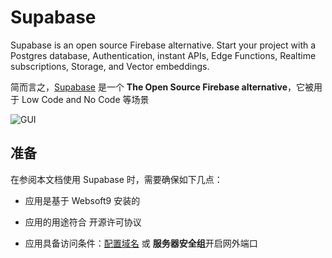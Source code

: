 # Supabase

Supabase is an open source Firebase alternative. Start your project with a Postgres database, Authentication, instant APIs, Edge Functions, Realtime subscriptions, Storage, and Vector embeddings.

简而言之，[Supabase](https://supabase.com/) 是一个 **The Open Source Firebase alternative**，它被用于 Low Code and No Code  等场景


![GUI](https://libs.websoft9.com/Websoft9/DocsPicture/zh/supabase/supabase-gui-websoft9.jpg)


## 准备

在参阅本文档使用 Supabase 时，需要确保如下几点：

- 应用是基于 Websoft9 安装的

- 应用的用途符合 [](https://opensource.org/licenses/Apache-2.0) 开源许可协议

- 应用具备访问条件：[配置域名](./guide/appsetdomain) 或 **服务器安全组**开启网外端口